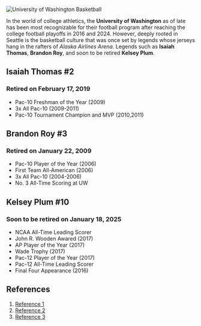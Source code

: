 ![University of Washington Basketball](https://gohuskies.com/images/2024/7/22/240203_MBBvsWSU_23.jpg)

In the world of college athletics, the **University of Washington** as of late has been most recognizable for their football program after reaching the college football playoffs in 2016 and 2024. However, deeply rooted in Seattle is the basketball culture that was once set by legends whose jerseys hang in the rafters of *Alaska Airlines Arena*. Legends such as **Isaiah Thomas**, **Brandon Roy**, and soon to be retired **Kelsey Plum**.

## Isaiah Thomas #2
### Retired on February 17, 2019
- Pac-10 Freshman of the Year (2009)
- 3x All Pac-10 (2009-2011)
- Pac-10 Tournament Champion and MVP (2010,2011)

## Brandon Roy #3
### Retired on January 22, 2009
- Pac-10 Player of the Year (2006)
- First Team All-American (2006)
- 3x All Pac-10 (2004-2006)
- No. 3 All-Time Scoring at UW

## Kelsey Plum #10
### Soon to be retired on January 18, 2025
- NCAA All-Time Leading Scorer
- John R. Wooden Awared (2017)
- AP Player of the Year (2017)
- Wade Trophy (2017)
- Pac-12 Player of the Year (2017)
- Pac-12 All-Time Leading Scorer
- Final Four Appearance (2016)

## References
1. [Reference 1](<https://gohuskies.com/news/2024/11/1/womens-basketball-uw-athletics-announces-kelsey-plum-jersey-retirement-forever-10-celebration.aspx#:~:text=Plum%20becomes%20the%20first%20women's,%2C%20Krista%20Vansant%20%2D%20VB).>)
2. [Reference 2](https://www.uwtyeeclub.com/big-w-club/the-husky-hall-of-fame/brandon-roy/)
3. [Reference 3](https://gohuskies.com/news/2017/12/14/mens-basketball-university-of-washington-to-retire-isaiah-thomas-no-2-jersey.aspx)
